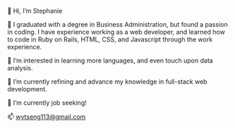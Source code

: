 👋 Hi, I’m Stephanie

🏫 I graduated with a degree in Business Administration, but found a passion in coding. I have experience working as a web developer, and learned how to code in Ruby on Rails, HTML, CSS, and Javascript through the work experience.

👀 I’m interested in learning more languages, and even touch upon data analysis. 

🌱 I’m currently refining and advance my knowledge in full-stack web development.

🧾 I’m currently job seeking!


📫 wytseng113@gmail.com

<!---
wytseng/wytseng is a ✨ special ✨ repository because its `README.md` (this file) appears on your GitHub profile.
You can click the Preview link to take a look at your changes.
--->
